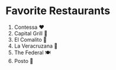 # Favorite Restaurants
1. Contessa :heart:
2. Capital Grill 🥘
3. El Comalito 🌯
4. La Veracruzana 🌮
5. The Federal 🍽️
6. Posto 🍝
